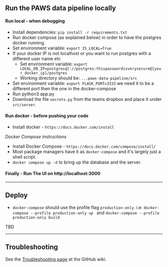 Run the PAWS data pipeline locally
---------------------------------------
#### Run local - when debugging
- Install dependencies: `pip install -r requirements.txt`
- Run docker compose (as explained below) in order to have the postgres docker running.
- Set environment variable: `export IS_LOCAL=True`
- If your docker IP is not localhost or you want to run postgres with a different user name etc  
  - Set environment variable: `export LOCAL_DB_IP=postgresql://postgres:thispasswordisverysecure@[your_docker_ip]/postgres`
  - Working directory should be: `...paws-data-pipeline/src`
- Set environment variable: `export FLASK_PORT=3333` we need it to be a different port then the one in the docker-compose
- Run python3 app.py
- Download the file `secrets.py` from the teams dropbox and place it under `src/server`.
#### Run docker - before pushing your code
- Install docker - `https://docs.docker.com/install`  

_Docker Compose instructions_  
- Install Docker Compose - `https://docs.docker.com/compose/install/`      
- Most package managers have it as `docker-compose` and it's largely just a shell script.    
- `docker compose up -d` to bring up the database and the server.

#### Finally - Run The UI on http://localhost:3000

---------------------------------------
Deploy
---------------------------------------
- `docker-compose` should use the profile flag `production-only`. i.e: `docker-compose --profile production-only up
` and `docker-compose --profile production-only build`

TBD   

--------------------------
Troubleshooting
---------------------------------------
See the [Troubleshooting page](https://github.com/CodeForPhilly/paws-data-pipeline/wiki/Troubleshooting) at the GitHub wiki. 
